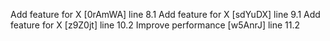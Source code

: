 Add feature for X [0rAmWA] line 8.1
Add feature for X [sdYuDX] line 9.1
Add feature for X [z9Z0jt] line 10.2
Improve performance [w5AnrJ] line 11.2
